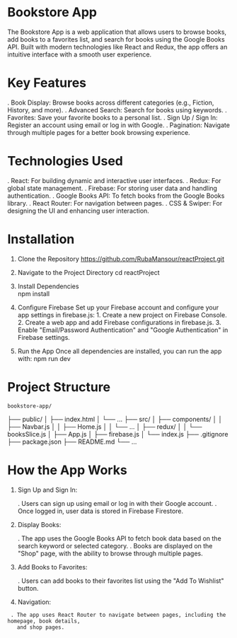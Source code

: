 # Bookstore App
  
  The Bookstore App is a web application that allows users to browse books, add books to a favorites list, and search for books using the Google Books API. Built with modern technologies like React and Redux, the app offers an intuitive interface with a smooth user experience.

# Key Features
  
  . Book Display: Browse books across different categories (e.g., Fiction, History, and more).
  . Advanced Search: Search for books using keywords.
  . Favorites: Save your favorite books to a personal list.
  . Sign Up / Sign In: Register an account using email or log in with Google.
  . Pagination: Navigate through multiple pages for a better book browsing experience.

# Technologies Used

  . React: For building dynamic and interactive user interfaces.
  . Redux: For global state management.
  . Firebase: For storing user data and handling authentication.
  . Google Books API: To fetch books from the Google Books library.
  . React Router: For navigation between pages.
  . CSS & Swiper: For designing the UI and enhancing user interaction.

# Installation

   1. Clone the Repository
     https://github.com/RubaMansour/reactProject.git

   2. Navigate to the Project Directory
     cd reactProject

   3. Install Dependencies   
     npm install

   4. Configure Firebase
     Set up your Firebase account and configure your app settings in firebase.js:
     1. Create a new project on Firebase Console.
     2. Create a web app and add Firebase configurations in firebase.js.
     3. Enable "Email/Password Authentication" and "Google Authentication" in Firebase settings.
    
   5. Run the App
      Once all dependencies are installed, you can run the app with:
        npm run dev

# Project Structure  

    bookstore-app/
├── public/
│   ├── index.html
│   └── ...
├── src/
│   ├── components/
│   │   ├── Navbar.js
│   │   ├── Home.js
│   │   └── ...
│   ├── redux/
│   │   └── booksSlice.js
│   ├── App.js
│   ├── firebase.js
│   └── index.js
├── .gitignore
├── package.json
├── README.md
└── ...

# How the App Works
  1. Sign Up and Sign In:

     . Users can sign up using email or log in with their Google account.
     . Once logged in, user data is stored in Firebase Firestore.

  2. Display Books:

     . The app uses the Google Books API to fetch book data based on the search keyword or
       selected category.
     . Books are displayed on the "Shop" page, with the ability to browse through multiple pages.

  3. Add Books to Favorites:

     . Users can add books to their favorites list using the "Add To Wishlist" button.

  4.  Navigation:

     . The app uses React Router to navigate between pages, including the homepage, book details, 
       and shop pages.

